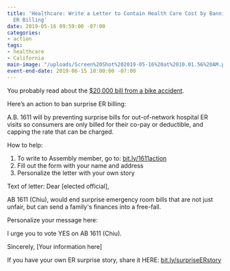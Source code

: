 ```yaml
---
title: 'Healthcare: Write a Letter to Contain Health Care Cost by Banning Surprise
  ER Billing'
date: 2019-05-16 09:59:00 -07:00
categories:
- action
tags:
- healthcare
- California
main-image: "/uploads/Screen%20Shot%202019-05-16%20at%2010.01.56%20AM.png"
event-end-date: 2019-06-15 10:00:00 -07:00
---
```


You probably read about the [$20,000 bill from a bike accident](https://www.vox.com/policy-and-politics/2019/1/7/18137967/er-bills-zuckerberg-san-francisco-general-hospital). 

Here’s an action to ban surprise ER billing: 

A.B. 1611 will by preventing surprise bills for out-of-network hospital ER visits so consumers are only billed for their co-pay or deductible, and capping the rate that can be charged.

How to help:
1) To write to Assembly member, go to: [bit.ly/1611action](bit.ly/1611action)
2) Fill out the form with your name and address
3) Personalize the letter with your own story

Text of letter:
Dear [elected official],

AB 1611 (Chiu), would end surprise emergency room bills that are not just unfair, but can send a family's finances into a free-fall.

Personalize your message here:

I urge you to vote YES on AB 1611 (Chiu).

Sincerely, [Your information here]

If you have your own ER surprise story, share it HERE: [bit.ly/surpriseERstory](bit.ly/surpriseERstory)
